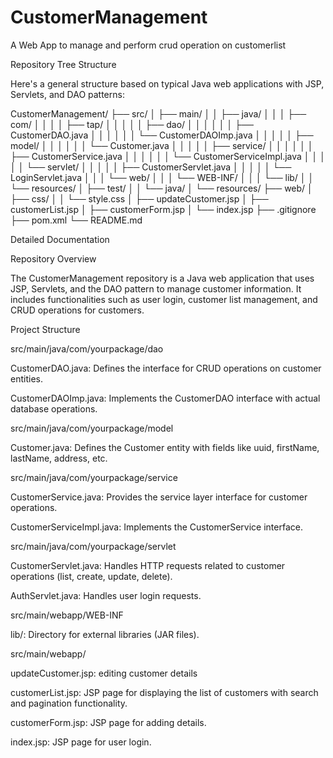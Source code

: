 # CustomerManagement

A Web App to manage and perform crud operation on customerlist 

Repository Tree Structure

Here's a general structure based on typical Java web applications with JSP, Servlets, and DAO patterns:


CustomerManagement/
├── src/
│   ├── main/
│   │   ├── java/
│   │   │   ├── com/
│   │   │   │   ├── tap/
│   │   │   │   │   ├── dao/
│   │   │   │   │   │   ├── CustomerDAO.java
│   │   │   │   │   │   └── CustomerDAOImp.java
│   │   │   │   │   ├── model/
│   │   │   │   │   │   └── Customer.java
│   │   │   │   │   ├── service/
│   │   │   │   │   │   ├── CustomerService.java
│   │   │   │   │   │   └── CustomerServiceImpl.java
│   │   │   │   │   └── servlet/
│   │   │   │   │       ├── CustomerServlet.java
│   │   │   │   │       └── LoginServlet.java
│   │   │   └── web/
│   │   │       └── WEB-INF/
│   │   │           └── lib/
│   │   └── resources/
│   ├── test/
│   │   └── java/
│   └── resources/
├── web/
│   ├── css/
│   │   └── style.css
│   ├── updateCustomer.jsp
│   ├── customerList.jsp
│   ├── customerForm.jsp
│   └── index.jsp
├── .gitignore
├── pom.xml
└── README.md









Detailed Documentation

Repository Overview

The CustomerManagement repository is a Java web application that uses JSP, Servlets, and the DAO pattern to manage customer information. It includes functionalities such as user login, customer list management, and CRUD operations for customers.


Project Structure

src/main/java/com/yourpackage/dao


CustomerDAO.java: Defines the interface for CRUD operations on customer entities.

CustomerDAOImp.java: Implements the CustomerDAO interface with actual database operations.



src/main/java/com/yourpackage/model


Customer.java: Defines the Customer entity with fields like uuid, firstName, lastName, address, etc.


src/main/java/com/yourpackage/service



CustomerService.java: Provides the service layer interface for customer operations.

CustomerServiceImpl.java: Implements the CustomerService interface.

src/main/java/com/yourpackage/servlet



CustomerServlet.java: Handles HTTP requests related to customer operations (list, create, update, delete).


AuthServlet.java: Handles user login requests.

src/main/webapp/WEB-INF


lib/: Directory for external libraries (JAR files).

src/main/webapp/


 
updateCustomer.jsp:  editing customer details

customerList.jsp: JSP page for displaying the list of customers with search and pagination functionality.

customerForm.jsp: JSP page for adding details.

index.jsp: JSP page for user login.

